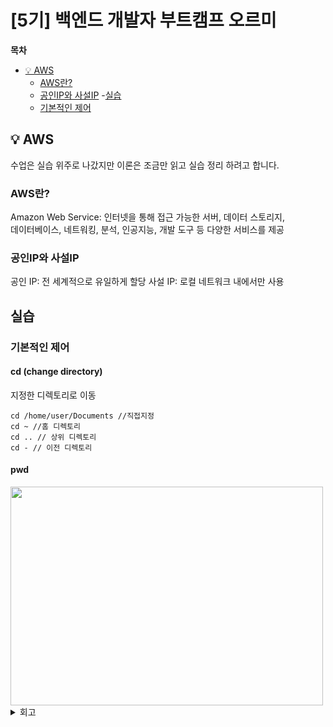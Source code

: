 # [5기] 백엔드 개발자 부트캠프 오르미

**목차**

- [💡 AWS](#AWS)
  - [AWS란?](#aws란)
  - [공인IP와 사설IP](#공인ip와-사설ip)
-[실습](#실습)
  - [기본적인 제어](#기본적인-제어)



## 💡 AWS
<a id="AWS"></a>

수업은 실습 위주로 나갔지만 이론은 조금만 읽고 실습 정리 하려고 합니다.

### AWS란?
<a id="AWS란"></a>

Amazon Web Service: 인터넷을 통해 접근 가능한 서버, 데이터 스토리지,   
데이터베이스, 네트워킹, 분석, 인공지능, 개발 도구 등 다양한 서비스를 제공

### 공인IP와 사설IP
<a id="공인ip와-사설ip"></a>

공인 IP: 전 세계적으로 유일하게 할당
사설 IP: 로컬 네트워크 내에서만 사용

## 실습
<a id="실습"></a>

### 기본적인 제어
<a id="기본적인-제어"></a>

#### cd (change directory)

지정한 디렉토리로 이동
```shell
cd /home/user/Documents //직접지정
cd ~ //홈 디렉토리
cd .. // 상위 디렉토리
cd - // 이전 디렉토리
```

#### pwd




<img src="img/day46/" width="500" height="350" alt="">


<details>
<summary> 회고 </summary>


</details>